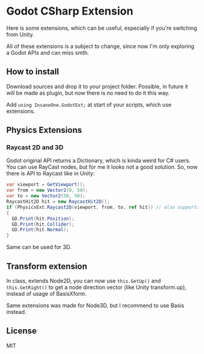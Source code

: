 # Godot CSharp Extension
Here is some extensions, which can be useful, especially if you're switching from Unity.

All of these extensions is a subject to change, since now I'm only exploring a Godot APIs and can miss smth.

## How to install
Download sources and drop it to your project folder. Possible, in future it will be made as plugin, but now there is no need to do it this way.

Add `using InsaneOne.GodotExt;` at start of your scripts, which use extensions.

## Physics Extensions
### Raycast 2D and 3D
Godot original API returns a Dictionary, which is kinda weird for C# users. You can use RayCast nodes, but for me it looks not a good solution.
So, now there is API to Raycast like in Unity:
```cs
var viewport = GetViewport();
var from = new Vector2(0, 50);
var to = new Vector2(50, 50);
RaycastHit2D hit = new RaycastHit2D();
if (PhysicsExt.Raycast2D(viewport, from, to, ref hit)) // also supports collision mask
{
  GD.Print(hit.Position);
  GD.Print(hit.Collider);
  GD.Print(hit.Normal);
}
```

Same can be used for 3D.

## Transform extension
In class, extends Node2D, you can now use `this.GetUp()` and `this.GetRight()` to get a node direction vector (like Unity transform.up), instead of usage of BasisXform.

Same extensions was made for Node3D, but I recommend to use Basis instead.

## License
MIT
